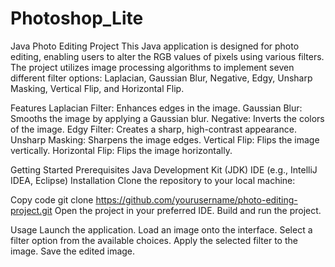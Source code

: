 # Photoshop_Lite
Java Photo Editing Project
This Java application is designed for photo editing, enabling users to alter the RGB values of pixels using various filters. The project utilizes image processing algorithms to implement seven different filter options: Laplacian, Gaussian Blur, Negative, Edgy, Unsharp Masking, Vertical Flip, and Horizontal Flip.

Features
Laplacian Filter: Enhances edges in the image.
Gaussian Blur: Smooths the image by applying a Gaussian blur.
Negative: Inverts the colors of the image.
Edgy Filter: Creates a sharp, high-contrast appearance.
Unsharp Masking: Sharpens the image edges.
Vertical Flip: Flips the image vertically.
Horizontal Flip: Flips the image horizontally.

Getting Started
Prerequisites
Java Development Kit (JDK)
IDE (e.g., IntelliJ IDEA, Eclipse)
Installation
Clone the repository to your local machine:

Copy code
git clone https://github.com/yourusername/photo-editing-project.git
Open the project in your preferred IDE.
Build and run the project.

Usage
Launch the application.
Load an image onto the interface.
Select a filter option from the available choices.
Apply the selected filter to the image.
Save the edited image.
